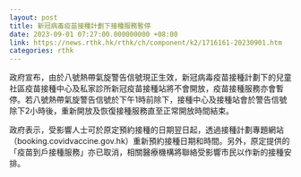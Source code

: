 ```yaml
---
layout: post
title: 新冠病毒疫苗接種計劃下接種服務暫停
date: 2023-09-01 07:27:00.000000000 +08:00
link: https://news.rthk.hk/rthk/ch/component/k2/1716161-20230901.htm
categories: rthk
---
```


政府宣布，由於八號熱帶氣旋警告信號現正生效，新冠病毒疫苗接種計劃下的兒童社區疫苗接種中心及私家診所新冠疫苗接種站將不會開放，疫苗接種服務亦會暫停。若八號熱帶氣旋警告信號於下午1時前除下，接種中心及接種站會於警告信號除下2小時後，重新開放及恢復接種服務直至正常開放時間結束。

政府表示，受影響人士可於原定預約接種的日期翌日起，透過接種計劃專題網站（booking.covidvaccine.gov.hk）重新預約接種日期和時間。另外，原定提供的「疫苗到戶接種服務」亦已取消，相關醫療機構將聯絡受影響市民以作新的接種安排。
